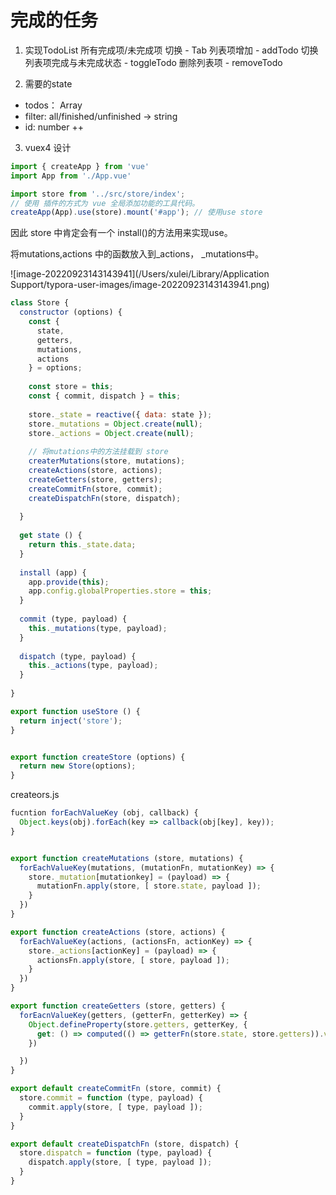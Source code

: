 # 完成的任务

1. 实现TodoList
所有完成项/未完成项 切换 - Tab
列表项增加             - addTodo
切换列表项完成与未完成状态 - toggleTodo
删除列表项               - removeTodo

2. 需要的state
  - todos： Array
  - filter: all/finished/unfinished -> string 
  - id: number ++

3. vuex4 设计

```javascript
import { createApp } from 'vue'
import App from './App.vue'

import store from '../src/store/index';
// 使用 插件的方式为 vue 全局添加功能的工具代码。
createApp(App).use(store).mount('#app'); // 使用use store
```

因此 store 中肯定会有一个 install()的方法用来实现use。

将mutations,actions 中的函数放入到_actions， _mutations中。


![image-20220923143143941](/Users/xulei/Library/Application Support/typora-user-images/image-20220923143143941.png)

```javascript
class Store {
  constructor (options) {
    const {
      state,
      getters,
      mutations,
      actions
    } = options;
    
    const store = this;
    const { commit, dispatch } = this;
    
    store._state = reactive({ data: state });
    store._mutations = Object.create(null);
    store._actions = Object.create(null);
    
    // 将mutations中的方法挂载到 store
    createrMutations(store, mutations);
    createActions(store, actions);
    createGetters(store, getters);
    createCommitFn(store, commit);
    createDispatchFn(store, dispatch);
    
  }
  
  get state () {
    return this._state.data;
  }
  
  install (app) {
  	app.provide(this);  
    app.config.globalProperties.store = this;
  }
  
  commit (type, payload) {
    this._mutations(type, payload);
  }
  
  dispatch (type, payload) {
    this._actions(type, payload);
  }
  
}

export function useStore () {
  return inject('store');
}


export function createStore (options) {
  return new Store(options);
}
```



createors.js

```javascript
fucntion forEachValueKey (obj, callback) {
  Object.keys(obj).forEach(key => callback(obj[key], key));
}


export function createMutations (store, mutations) {
  forEachValueKey(mutations, (mutationFn, mutationKey) => {
    store._mutation[mutationkey] = (payload) => {
      mutationFn.apply(store, [ store.state, payload ]);
    }
  })
}

export function createActions (store, actions) {
  forEachValueKey(actions, (actionsFn, actionKey) => {
    store._actions[actionKey] = (payload) => {
      actionsFn.apply(store, [ store, payload ]);
    }
  })
}

export function createGetters (store, getters) {
  forEacnValueKey(getters, (getterFn, getterKey) => {
  	Object.defineProperty(store.getters, getterKey, {
      get: () => computed(() => getterFn(store.state, store.getters)).value
    })

  })
}

export default createCommitFn (store, commit) {
  store.commit = function (type, payload) {
    commit.apply(store, [ type, payload ]);
  }
}

export default createDispatchFn (store, dispatch) {
  store.dispatch = function (type, payload) {
    dispatch.apply(store, [ type, payload ]);
  }
}
```

